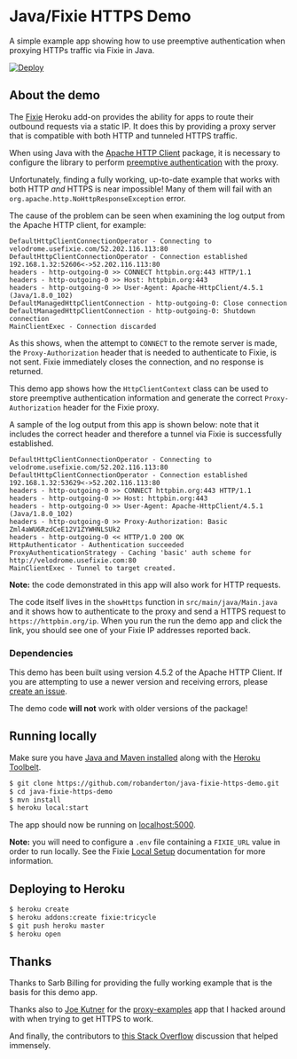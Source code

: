# Java/Fixie HTTPS Demo

A simple example app showing how to use preemptive authentication when proxying HTTPs traffic via Fixie in Java.

[![Deploy](https://www.herokucdn.com/deploy/button.svg)](https://heroku.com/deploy)

## About the demo

The [Fixie](https://elements.heroku.com/addons/fixie) Heroku add-on provides the ability for apps to route their outbound requests via a static IP. It does this by providing a proxy server that is compatible with both HTTP and tunneled HTTPS traffic.

When using Java with the [Apache HTTP Client](https://hc.apache.org/httpcomponents-client-ga/) package, it is necessary to configure the library to perform [preemptive authentication](https://hc.apache.org/httpcomponents-client-ga/tutorial/html/authentication.html#d5e717) with the proxy.

Unfortunately, finding a fully working, up-to-date example that works with both HTTP *and* HTTPS is near impossible! Many of them will fail with an `org.apache.http.NoHttpResponseException` error.

The cause of the problem can be seen when examining the log output from the Apache HTTP client, for example:

```
DefaultHttpClientConnectionOperator - Connecting to velodrome.usefixie.com/52.202.116.113:80
DefaultHttpClientConnectionOperator - Connection established 192.168.1.32:52606<->52.202.116.113:80
headers - http-outgoing-0 >> CONNECT httpbin.org:443 HTTP/1.1
headers - http-outgoing-0 >> Host: httpbin.org:443
headers - http-outgoing-0 >> User-Agent: Apache-HttpClient/4.5.1 (Java/1.8.0_102)
DefaultManagedHttpClientConnection - http-outgoing-0: Close connection
DefaultManagedHttpClientConnection - http-outgoing-0: Shutdown connection
MainClientExec - Connection discarded
```

As this shows, when the attempt to `CONNECT` to the remote server is made, the `Proxy-Authorization` header that is needed to authenticate to Fixie, is not sent. Fixie immediately closes the connection, and no response is returned.

This demo app shows how the `HttpClientContext` class can be used to store preemptive authentication information and generate the correct `Proxy-Authorization` header for the Fixie proxy.

A sample of the log output from this app is shown below: note that it includes the correct header and therefore a tunnel via Fixie is successfully established.

```
DefaultHttpClientConnectionOperator - Connecting to velodrome.usefixie.com/52.202.116.113:80
DefaultHttpClientConnectionOperator - Connection established 192.168.1.32:53629<->52.202.116.113:80
headers - http-outgoing-0 >> CONNECT httpbin.org:443 HTTP/1.1
headers - http-outgoing-0 >> Host: httpbin.org:443
headers - http-outgoing-0 >> User-Agent: Apache-HttpClient/4.5.1 (Java/1.8.0_102)
headers - http-outgoing-0 >> Proxy-Authorization: Basic Zml4aWU6RzdCeE12V1ZYWHNLSUk2
headers - http-outgoing-0 << HTTP/1.0 200 OK
HttpAuthenticator - Authentication succeeded
ProxyAuthenticationStrategy - Caching 'basic' auth scheme for http://velodrome.usefixie.com:80
MainClientExec - Tunnel to target created.
```

**Note:** the code demonstrated in this app will also work for HTTP requests.

The code itself lives in the `showHttps` function in `src/main/java/Main.java` and it shows how to authenticate to the proxy and send a HTTPS request to `https://httpbin.org/ip`. When you run the run the demo app and click the link, you should see one of your Fixie IP addresses reported back.

### Dependencies

This demo has been built using version 4.5.2 of the Apache HTTP Client. If you are attempting to use a newer version and receiving errors, please [create an issue](https://github.com/robanderton/java-fixie-https-demo/issues/new).

The demo code **will not** work with older versions of the package!

## Running locally

Make sure you have [Java and Maven installed](https://devcenter.heroku.com/articles/getting-started-with-java#introduction) along with the [Heroku Toolbelt](https://toolbelt.heroku.com/).

```sh
$ git clone https://github.com/robanderton/java-fixie-https-demo.git
$ cd java-fixie-https-demo
$ mvn install
$ heroku local:start
```

The app should now be running on [localhost:5000](http://localhost:5000/).

**Note:** you will need to configure a `.env` file containing a `FIXIE_URL` value in order to run locally. See the Fixie [Local Setup](https://devcenter.heroku.com/articles/fixie#local-setup) documentation for more information.

## Deploying to Heroku

```sh
$ heroku create
$ heroku addons:create fixie:tricycle
$ git push heroku master
$ heroku open
```

## Thanks

Thanks to Sarb Billing for providing the fully working example that is the basis for this demo app.

Thanks also to [Joe Kutner](https://github.com/jkutner) for the [proxy-examples](https://github.com/kissaten/proxy-examples) app that I hacked around with when trying to get HTTPS to work.

And finally, the contributors to [this Stack Overflow](http://stackoverflow.com/questions/13288038/httpclient-4-2-2-and-proxy-with-username-password) discussion that helped immensely.
